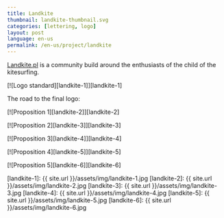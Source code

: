```yaml
---
title: Landkite
thumbnail: landkite-thumbnail.svg
categories: [lettering, logo]
layout: post
language: en-us
permalink: /en-us/project/landkite
---
```


[Landkite.pl](http://landkite.pl) is a community build around the enthusiasts of the child of the kitesurfing.

[![Logo standard][landkite-1]][landkite-1]

The road to the final logo:

[![Proposition 1][landkite-2]][landkite-2]

[![Proposition 2][landkite-3]][landkite-3]

[![Proposition 3][landkite-4]][landkite-4]

[![Proposition 4][landkite-5]][landkite-5]

[![Proposition 5][landkite-6]][landkite-6]

[landkite-1]: {{ site.url }}/assets/img/landkite-1.jpg
[landkite-2]: {{ site.url }}/assets/img/landkite-2.jpg
[landkite-3]: {{ site.url }}/assets/img/landkite-3.jpg
[landkite-4]: {{ site.url }}/assets/img/landkite-4.jpg
[landkite-5]: {{ site.url }}/assets/img/landkite-5.jpg
[landkite-6]: {{ site.url }}/assets/img/landkite-6.jpg